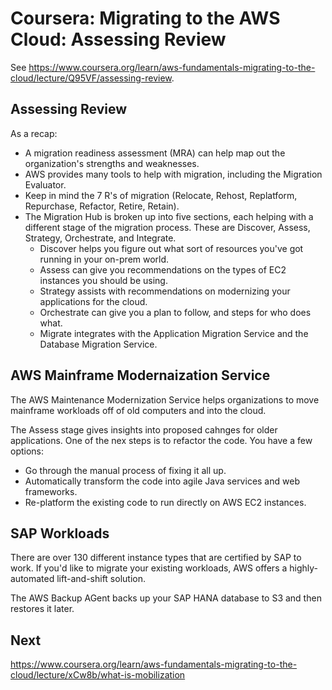 # Coursera: Migrating to the AWS Cloud: Assessing Review

See https://www.coursera.org/learn/aws-fundamentals-migrating-to-the-cloud/lecture/Q95VF/assessing-review.

## Assessing Review

As a recap:

* A migration readiness assessment (MRA) can help map out the organization's strengths and weaknesses.
* AWS provides many tools to help with migration, including the Migration Evaluator.
* Keep in mind the 7 R's of migration (Relocate, Rehost, Replatform, Repurchase, Refactor, Retire, Retain).
* The Migration Hub is broken up into five sections, each helping with a different stage of the migration process. These are Discover, Assess, Strategy, Orchestrate, and Integrate.
  * Discover helps you figure out what sort of resources you've got running in your on-prem world.
  * Assess can give you recommendations on the types of EC2 instances you should be using.
  * Strategy assists with recommendations on modernizing your applications for the cloud.
  * Orchestrate can give you a plan to follow, and steps for who does what.
  * Migrate integrates with the Application Migration Service and the Database Migration Service.

## AWS Mainframe Modernaization Service

The AWS Maintenance Modernization Service helps organizations to move mainframe workloads off of old computers and into the cloud.

The Assess stage gives insights into proposed cahnges for older applications. One of the nex steps is to refactor the code. You have a few options:
* Go through the manual process of fixing it all up.
* Automatically transform the code into agile Java services and web frameworks.
* Re-platform the existing code to run directly on AWS EC2 instances.

## SAP Workloads

There are over 130 different instance types that are certified by SAP to work. If you'd like to migrate your existing workloads, AWS offers a highly-automated lift-and-shift solution.

The AWS Backup AGent backs up your SAP HANA database to S3 and then restores it later.

## Next

https://www.coursera.org/learn/aws-fundamentals-migrating-to-the-cloud/lecture/xCw8b/what-is-mobilization